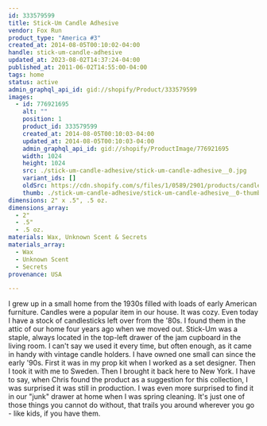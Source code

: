 ```yaml
---
id: 333579599
title: Stick-Um Candle Adhesive
vendor: Fox Run
product_type: "America #3"
created_at: 2014-08-05T00:10:02-04:00
handle: stick-um-candle-adhesive
updated_at: 2023-08-02T14:37:24-04:00
published_at: 2011-06-02T14:55:00-04:00
tags: home
status: active
admin_graphql_api_id: gid://shopify/Product/333579599
images:
  - id: 776921695
    alt: ""
    position: 1
    product_id: 333579599
    created_at: 2014-08-05T00:10:03-04:00
    updated_at: 2014-08-05T00:10:03-04:00
    admin_graphql_api_id: gid://shopify/ProductImage/776921695
    width: 1024
    height: 1024
    src: ./stick-um-candle-adhesive/stick-um-candle-adhesive__0.jpg
    variant_ids: []
    oldSrc: https://cdn.shopify.com/s/files/1/0589/2901/products/candleadhesive.jpeg?v=1407211803
    thumb: ./stick-um-candle-adhesive/stick-um-candle-adhesive__0-thumb.jpg
dimensions: 2" x .5", .5 oz.
dimensions_array:
  - 2"
  - .5"
  - .5 oz.
materials: Wax, Unknown Scent & Secrets
materials_array:
  - Wax
  - Unknown Scent
  - Secrets
provenance: USA

---
```


I grew up in a small home from the 1930s filled with loads of early American furniture. Candles were a popular item in our house. It was cozy. Even today I have a stock of candlesticks left over from the '80s. I found them in the attic of our home four years ago when we moved out. Stick-Um was a staple, always located in the top-left drawer of the jam cupboard in the living room. I can't say we used it every time, but often enough, as it came in handy with vintage candle holders. I have owned one small can since the early '90s. First it was in my prop kit when I worked as a set designer. Then I took it with me to Sweden. Then I brought it back here to New York. I have to say, when Chris found the product as a suggestion for this collection, I was surprised it was still in production. I was even more surprised to find it in our "junk" drawer at home when I was spring cleaning. It's just one of those things you cannot do without, that trails you around wherever you go - like kids, if you have them.